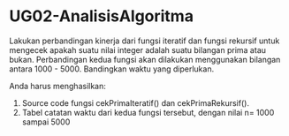 # UG02-AnalisisAlgoritma


Lakukan perbandingan kinerja dari fungsi iteratif dan fungsi rekursif untuk mengecek apakah suatu nilai integer adalah suatu bilangan prima atau bukan. Perbandingan kedua fungsi akan dilakukan menggunakan bilangan antara 1000 - 5000. Bandingkan waktu yang diperlukan.

Anda harus menghasilkan:
1. Source code fungsi cekPrimaIteratif() dan cekPrimaRekursif(). 
2. Tabel catatan waktu dari kedua fungsi tersebut, dengan nilai n= 1000 sampai 5000
